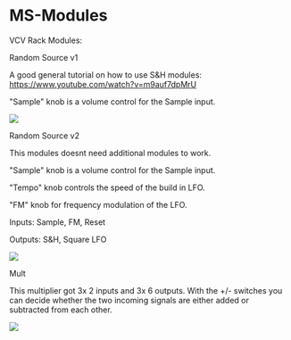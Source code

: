 # MS-Modules
VCV Rack Modules: 


Random Source v1

A good general tutorial on how to use S&H modules:
https://www.youtube.com/watch?v=m9auf7dpMrU

"Sample" knob is a volume control for the Sample input.



![](https://github.com/Phal-anx/MS-Modules/blob/master/Image/Random%20Source%20v1.png)





Random Source v2

This modules doesnt need additional modules to work. 

"Sample" knob is a volume control for the Sample input.

"Tempo" knob controls the speed of the build in LFO.

"FM" knob for frequency modulation of the LFO.

Inputs: Sample, FM, Reset

Outputs: S&H, Square LFO

![](https://github.com/Phal-anx/MS-Modules/blob/master/Image/Random%20Source%20v2.png)





Mult

This multiplier got 3x 2 inputs and 3x 6 outputs.
With the +/- switches you can decide whether the two incoming signals are either added or subtracted from each other.

![](https://github.com/Phal-anx/MS-Modules/blob/master/Image/Mult.png)
